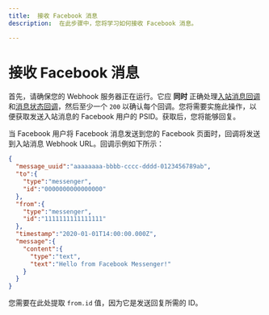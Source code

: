 ```yaml
---
title:  接收 Facebook 消息
description:  在此步骤中，您将学习如何接收 Facebook 消息。

---
```


接收 Facebook 消息
==============

首先，请确保您的 Webhook 服务器正在运行。它应 **同时** 正确处理[入站消息回调](/messages/code-snippets/inbound-message)和[消息状态回调](/messages/code-snippets/message-status)，然后至少一个 `200` 以确认每个回调。您将需要实施此操作，以便获取发送入站消息的 Facebook 用户的 PSID。获取后，您将能够回复。

当 Facebook 用户将 Facebook 消息发送到您的 Facebook 页面时，回调将发送到入站消息 Webhook URL。回调示例如下所示：

```json
{
  "message_uuid":"aaaaaaaa-bbbb-cccc-dddd-0123456789ab",
  "to":{
    "type":"messenger",
    "id":"0000000000000000"
  },
  "from":{
    "type":"messenger",
    "id":"1111111111111111"
  },
  "timestamp":"2020-01-01T14:00:00.000Z",
  "message":{
    "content":{
      "type":"text",
      "text":"Hello from Facebook Messenger!"
    }
  }
}
```

您需要在此处提取 `from.id` 值，因为它是发送回复所需的 ID。

